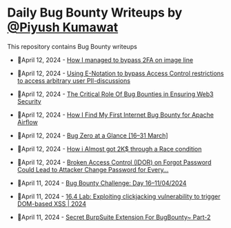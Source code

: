 # Daily Bug Bounty Writeups by [@Piyush Kumawat](https://twitter.com/piyush_supiy) 
This repository contains Bug Bounty writeups

<!-- BLOG-POST-LIST:START -->
 - 💯April 12, 2024 - [How I managed to bypass 2FA on image line](https://medium.com/@bishwajeetb1/how-i-managed-to-bypass-2fa-on-image-line-11f123fc32ea?source=rss------bug_bounty-5) 

 - 💯April 12, 2024 - [Using E-Notation to bypass Access Control restrictions to access arbitrary user PII-discussions](https://medium.com/@keizobugbounty/using-e-notation-to-bypass-access-control-restrictions-to-access-arbitrary-user-pii-discussions-1fa014b544d4?source=rss------bug_bounty-5) 

 - 💯April 12, 2024 - [The Critical Role Of Bug Bounties in Ensuring Web3 Security](https://securrtech.medium.com/the-critical-role-of-bug-bounties-in-ensuring-web3-security-084cf518234b?source=rss------bug_bounty-5) 

 - 💯April 12, 2024 - [How I Find My First Internet Bug Bounty for Apache Airflow](https://medium.com/@zpbrent/how-i-find-my-first-internet-bug-bounty-for-apache-airflow-9d3c1ec29b24?source=rss------bug_bounty-5) 

 - 💯April 12, 2024 - [Bug Zero at a Glance [16–31 March]](https://blog.bugzero.io/bug-zero-at-a-glance-16-31-march-4f4cd6823a75?source=rss------bug_bounty-5) 

 - 💯April 12, 2024 - [How i Almost got 2K$ through a Race condition](https://medium.com/@0x3adly/how-i-almost-got-2k-through-a-race-condition-3b09232b3a25?source=rss------bug_bounty-5) 

 - 💯April 12, 2024 - [Broken Access Control &lpar;IDOR&rpar; on Forgot Password Could Lead to Attacker Change Password for Every…](https://medium.com/@blackarazi/broken-access-control-idor-on-forgot-password-could-lead-to-attacker-change-password-for-every-e1b18e075b5a?source=rss------bug_bounty-5) 

 - 💯April 11, 2024 - [Bug Bounty Challenge: Day 16–11/04/2024](https://wallotry.medium.com/bug-bounty-challenge-day-16-11-04-2024-effc5c820319?source=rss------bug_bounty-5) 

 - 💯April 11, 2024 - [16.4 Lab: Exploiting clickjacking vulnerability to trigger DOM-based XSS | 2024](https://cyberw1ng.medium.com/16-4-lab-exploiting-clickjacking-vulnerability-to-trigger-dom-based-xss-2024-71c5b567fb4b?source=rss------bug_bounty-5) 

 - 💯April 11, 2024 - [Secret BurpSuite Extension For BugBounty~ Part-2](https://medium.com/@Ajakcybersecurity/secret-burpsuite-extension-for-bugbounty-part-2-58b644b9222c?source=rss------bug_bounty-5) 
<!-- BLOG-POST-LIST:END -->
